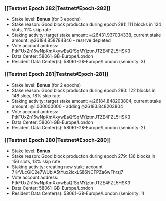 ### [[Testnet Epoch 282|Testnet#Epoch-282]]
* Stake level: **Bonus** (for 3 epochs)
* Stake reason: Good block production during epoch 281: 111 blocks in 124 slots, 11% skip rate
* Staking activity: target stake amount: ◎26431.937034338, current stake amount: ◎26184.858784846 - reserve depleted
* Vote account address: FtkFUxZn15wNpKmXxywEaQfSqMYjztmJTZE4FZL5HSK3
* Data Center: 58061-GB-Europe/London
* Resident Data Center(s): 58061-GB-Europe/London (seniority: 3)
### [[Testnet Epoch 281|Testnet#Epoch-281]]
* Stake level: **Bonus** (for 2 epochs)
* Stake reason: Good block production during epoch 280: 122 blocks in 148 slots, 18% skip rate
* Staking activity: target stake amount: ◎26184.848203804, current stake amount: ◎1.000000000 - adding ◎26183.848203804
* Vote account address: FtkFUxZn15wNpKmXxywEaQfSqMYjztmJTZE4FZL5HSK3
* Data Center: 58061-GB-Europe/London
* Resident Data Center(s): 58061-GB-Europe/London (seniority: 2)
### [[Testnet Epoch 280|Testnet#Epoch-280]]
* Stake level: **Bonus**
* Stake reason: Good block production during epoch 279: 136 blocks in 156 slots, 13% skip rate
* Staking activity: creating new stake account 7KrVLcGiC2e7WUbiA5tYux2icxLSB6NCFPZa6wFhrzj7
* Vote account address: FtkFUxZn15wNpKmXxywEaQfSqMYjztmJTZE4FZL5HSK3
* Data Center: 58061-GB-Europe/London
* Resident Data Center(s): 58061-GB-Europe/London (seniority: 1)